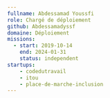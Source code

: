 ```yaml
---
fullname: Abdessamad Youssfi
role: Chargé de déploiement 
github: Abdessamadyssf
domaine: Déploiement
missions:
  - start: 2019-10-14
    end: 2024-01-31
    status: independent
startups:
    - codedutravail
    - itou
    - place-de-marche-inclusion
---
```

